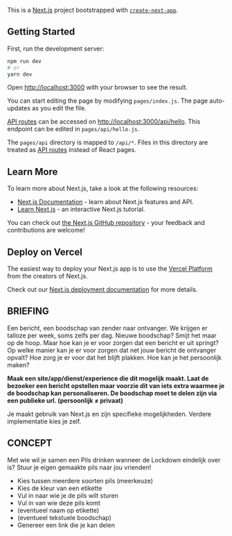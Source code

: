 This is a [Next.js](https://nextjs.org/) project bootstrapped with [`create-next-app`](https://github.com/vercel/next.js/tree/canary/packages/create-next-app).

## Getting Started

First, run the development server:

```bash
npm run dev
# or
yarn dev
```

Open [http://localhost:3000](http://localhost:3000) with your browser to see the result.

You can start editing the page by modifying `pages/index.js`. The page auto-updates as you edit the file.

[API routes](https://nextjs.org/docs/api-routes/introduction) can be accessed on [http://localhost:3000/api/hello](http://localhost:3000/api/hello). This endpoint can be edited in `pages/api/hello.js`.

The `pages/api` directory is mapped to `/api/*`. Files in this directory are treated as [API routes](https://nextjs.org/docs/api-routes/introduction) instead of React pages.

## Learn More

To learn more about Next.js, take a look at the following resources:

- [Next.js Documentation](https://nextjs.org/docs) - learn about Next.js features and API.
- [Learn Next.js](https://nextjs.org/learn) - an interactive Next.js tutorial.

You can check out [the Next.js GitHub repository](https://github.com/vercel/next.js/) - your feedback and contributions are welcome!

## Deploy on Vercel

The easiest way to deploy your Next.js app is to use the [Vercel Platform](https://vercel.com/new?utm_medium=default-template&filter=next.js&utm_source=create-next-app&utm_campaign=create-next-app-readme) from the creators of Next.js.

Check out our [Next.js deployment documentation](https://nextjs.org/docs/deployment) for more details.

## BRIEFING

Een bericht, een boodschap van zender naar ontvanger. We krijgen er talloze per week, soms zelfs per dag. Nieuwe boodschap? Smijt het maar op de hoop. Maar hoe kan je er voor zorgen dat een bericht er uit springt? Op welke manier kan je er voor zorgen dat net jouw bericht de ontvanger opvalt? Hoe zorg je er voor dat het blijft plakken. Hoe kan je het persoonlijk maken?

**Maak een site/app/dienst/experience die dit mogelijk maakt. Laat de bezoeker een bericht opstellen maar voorzie dit van iets extra waarmee je de boodschap kan personaliseren. De boodschap moet te delen zijn via een publieke url. (persoonlijk ≠ privaat)**

Je maakt gebruik van Next.js en zijn specifieke mogelijkheden. Verdere implementatie kies je zelf.


## CONCEPT

Met wie wil je samen een Pils drinken wanneer de Lockdown eindelijk over is? Stuur je eigen gemaakte pils naar jou vrienden!

- Kies tussen meerdere soorten pils (meerkeuze)
- Kies de kleur van een etikette
- Vul in naar wie je de pils wilt sturen
- Vul in van wie deze pils komt
- (eventueel naam op etikette)
- (eventueel tekstuele boodschap)
- Genereer een link die je kan delen















